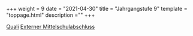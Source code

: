 +++
weight = 9
date = "2021-04-30"
title = "Jahrgangstufe 9"
template = "toppage.html"
description =""
+++

[Quali](/schullebenseiten/quali)
[Externer Mittelschulabschluss](/schullebenseiten/externer-mittelschulabschluss)
